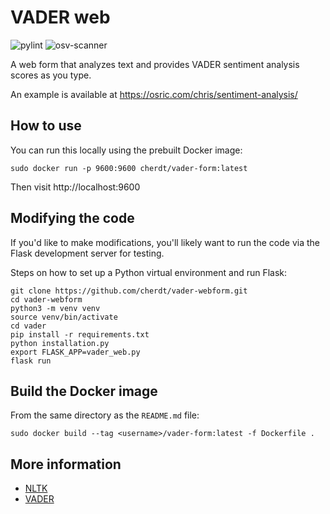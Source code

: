 VADER web
=========
![pylint](https://github.com/cherdt/vader-webform/actions/workflows/pylint.yml/badge.svg?branch=main) ![osv-scanner](https://github.com/cherdt/vader-webform/actions/workflows/osv-scanner.yml/badge.svg?branch=main)


A web form that analyzes text and provides VADER sentiment analysis scores as you type.

An example is available at https://osric.com/chris/sentiment-analysis/


How to use
----------

You can run this locally using the prebuilt Docker image:

    sudo docker run -p 9600:9600 cherdt/vader-form:latest

Then visit http://localhost:9600


Modifying the code
------------------

If you'd like to make modifications, you'll likely want to run the code
via the Flask development server for testing.

Steps on how to set up a Python virtual environment and run Flask:

    git clone https://github.com/cherdt/vader-webform.git 
    cd vader-webform
    python3 -m venv venv
    source venv/bin/activate
    cd vader
    pip install -r requirements.txt
    python installation.py
    export FLASK_APP=vader_web.py
    flask run


Build the Docker image
----------------------

From the same directory as the `README.md` file:

    sudo docker build --tag <username>/vader-form:latest -f Dockerfile .


More information
----------------

* [NLTK](https://www.nltk.org/)
* [VADER](https://www.nltk.org/_modules/nltk/sentiment/vader.html)

